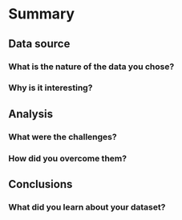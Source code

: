 # Summary

## Data source

### What is the nature of the data you chose? 

### Why is it interesting?



## Analysis

### What were the challenges? 
### How did you overcome them?



## Conclusions 

### What did you learn about your dataset?
